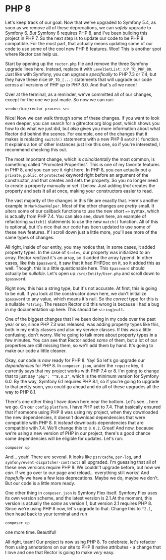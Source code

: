 # PHP 8

Let's keep track of our goal. Now that we've upgraded to Symfony 5.4, as soon as we remove all of these deprecations, we can *safely* upgrade to Symfony 6. *But* Symfony 6 requires PHP 8, and I've been building this project in PHP 7. So the next step is to update our code to be PHP 8 compatible. For the most part, that actually means updating some of our code to use some of the cool new PHP 8 features. Woo! This is another spot where Rector can help us.

Start by opening up the `rector.php` file and remove the three Symfony upgrade lines here. Instead, replace it with `LevelSetList::UP_TO_PHP_80`. Just like with Symfony, you can upgrade *specifically* to PHP 7.3 or 7.4, but they have these nice `UP_TO_[...]` statements that will upgrade our code across all versions of PHP *up to* PHP 8.0. And that's all we need!

Over at the terminal, as a reminder, we've committed all of our changes, except for the one we just made. So now we can run:

```terminal
vendor/bin/rector process src
```

Nice! Now we can walk through some of these changes. If you want to look even deeper, you can search for a gitrector.org blog post, which shows you how to do what we just did, but *also* gives you more information about what Rector did behind the scenes. For example, one of the changes that it makes is replacing `switch()` statements with a new PHP 8 `match()` function. It explains a ton of other instances just like this one, so if you're interested, I recommend checking this out.

The most important change, which is *coincidentally* the most common, is something called "Promoted Properties". This is one of my favorite features in PHP 8, and you can see it right here. In PHP 8, you can actually put a `private`, `public`, or `protected` keyword right before an argument of the constructor, and that creates and sets the property. So you no longer need to create a property manually or set it below. Just adding *that* creates the property and sets it all at once, making your constructors easier to read.

The vast majority of the changes in this file are exactly that. Here's another example in `MarkdownHelper`. Most of the other changes are *pretty* small. It alters some of our callback functions to use the new short `=>` syntax, which is actually from PHP 7.4. You can also see, down here, an example of refactoring `switch()` statements to use the new `match()` function. All of this is optional, but it's nice that our code has been updated to use some of these new features. If I scroll down just a little more, you'll see more of the same types of changes.

All right, inside of our entity, you may notice that, in some cases, it added property types. In the case of `$roles`, our property was initialized to an array. Rector *realized* it's an array, so it added the array typend. In other cases, like this `$password`, it saw that it had PHPDoc on it, so it added this as well. Though, this is a little questionable here. This `$password` should actually be *nullable*. Let's open up `/src/Entity/User.php` and scroll down to `$password`.

Right now, this has a string type, but it's not accurate. At first, this is going to be null. If you look at the constructor down here, we don't initialize `$password` to any value, which means it's null. So the *correct* type for this is a nullable `?string`. The reason Rector did this wrong is because I had a bug in my documentation up here. This should be `string|null`.

One of the biggest changes that I've been doing in my code over the past year or so, since PHP 7.3 was released, was adding property types like this, both in my entity classes and also my service classes. If this was a little confusing, don't worry. We're going to talk more about property types in a few minutes. You can see that Rector added *some* of them, but a lot of our properties are still missing them, so we'll add them by hand. It's going to make our code a little cleaner.

Okay, our code is *now* ready for PHP 8. Yay! So let's go upgrade our *dependencies* for PHP 8. In `composer.json`, under the `require` key, it currently says that my project works with PHP 7.4 or 8. I'm going to change that to just say `"php": "^8.0.2"`, which is the minimum version for Symfony 6.0. By the way, Symfony 6.1 requires PHP 8.1, so if you're going to upgrade to that pretty soon, you could go ahead and do all of these upgrades all the way to PHP 8.1.

There's one other thing I have down here near the bottom. Let's see... here we go. On our `config` `platform`, I have PHP set to 7.4. That basically ensured that if someone using PHP 8 was using my project, when they downloaded the new dependencies, it doesn't download dependencies that were compatible with PHP 8. It *instead* downloads dependencies that are compatible with 7.4. We'll change this to `8.0.2`. Great! And now, because we're using a new version of PHP in our project, there's a good chance some dependencies will be eligible for updates. Let's run:

```terminal
composer up
```

And... yeah! There are several. It looks like `psr/cache`, `psr-log`, and `symfony/event-dispatcher-contracts` all upgraded. I'm guessing that all of these new versions require PHP 8. We couldn't upgrade before, but now we *can*. If we go over to our page and reload... everything still works! And *hopefully* we have a few less deprecations. Maybe we do, maybe we don't. But our code is a little more ready.

One other thing in `composer.json` is Symfony Flex itself. Symfony Flex uses its own version scheme, and the latest version is 2.1.At the moment, this version is actually the *same* as version 1, but version 2.1 requires PHP 8. Since we're using PHP 8 now, let's upgrade to that. Change this to `^2.1`, then head back to your terminal and run

```terminal
composer up
```

one more time. Beautiful!

All right, team! Our project is now using PHP 8. To celebrate, let's refactor from using annotations on our site to PHP 8 native attributes - a change that I love and one that Rector is going to make *very* easy.
